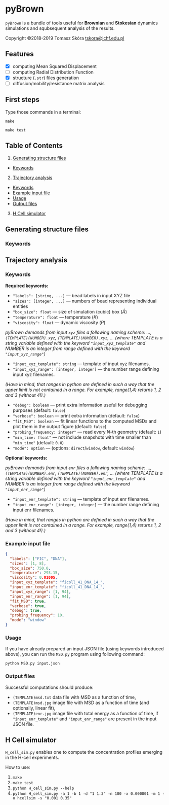 # pyBrown

`pyBrown` is a bundle of tools useful for **Brownian** and **Stokesian** dynamics
simulations and squbsequent analysis of the results.

Copyright &copy;2018-2019 Tomasz Skóra [tskora@ichf.edu.pl](mailto:tskora@ichf.edu.pl)

## Features

- [x] computing Mean Squared Displacement
- [ ] computing Radial Distribution Function
- [x] structure (`.str`) files generation
- [ ] diffusion/mobility/resistance matrix analysis

## First steps

Type those commands in a terminal:

`make`

`make test`

## Table of Contents

1. [Generating structure files](#strs)
* [Keywords](#strs.keywords)
2. [Trajectory analysis](#traj)
* [Keywords](#traj.keywords)
* [Example input file](#traj.example)
* [Usage](#traj.usage)
* [Output files](#traj.output)
3. [H Cell simulator](#hcells)

<a name="strs"></a>
## Generating structure files
<a name="strs.keywords"></a>
### Keywords

<a name="traj"></a>
## Trajectory analysis
<a name="traj.keywords"></a>
### Keywords
**Required keywords:**

* `"labels": [string, ...]` &mdash; bead labels in input XYZ file
* `"sizes": [integer, ...]` &mdash; numbers of bead representing individual entities
* `"box_size": float` &mdash; size of simulation (cubic) box (*Å*)
* `"temperature": float` &mdash; temperature (*K*)
* `"viscosity": float` &mdash; dynamic viscosity (*P*)

*pyBrown demands from input `xyz` files a following naming scheme:
..., `(TEMPLATE)(NUMBER).xyz`, `(TEMPLATE)(NUMBER).xyz`, ...
(where TEMPLATE is a string variable defined with the keyword `"input_xyz_template"` and NUMBER is an integer from range defined with the keyword `"input_xyz_range"`)*

* `"input_xyz_template": string` &mdash; template of input xyz filenames.
* `"input_xyz_range": [integer, integer]` &mdash; the number range defining input xyz filenames.

*(Have in mind, that ranges in python are defined in such a way that the upper limit is not contained in a range. For example, range(1,4) returns 1, 2 and 3 (without 4!).)*

* `"debug": boolean` &mdash; print extra information useful for debugging purposes (default: `false`)
* `"verbose": boolean` &mdash; print extra information (default: `false`)
* `"fit_MSD": boolean` &mdash; fit linear functions to the computed MSDs and plot them in the output figure (default: `false`)
* `"probing_frequency: integer"` &mdash; read every *N*-th geometry (default: `1`)
* `"min_time: float"` &mdash; not include snapshots with time smaller than `"min_time"` (default: `0.0`)
* `"mode": option` &mdash; (options: `direct`/`window`, default: `window`)

**Optional keywords:**

*pyBrown demands from input `enr` files a following naming scheme:
..., `(TEMPLATE)(NUMBER).enr`, `(TEMPLATE)(NUMBER).enr`, ...
(where TEMPLATE is a string variable defined with the keyword `"input_enr_template"` and NUMBER is an integer from range defined with the keyword `"input_enr_range"`)*

* `"input_enr_template": string` &mdash; template of input enr filenames.
* `"input_enr_range": [integer, integer]` &mdash; the number range defining input enr filenames.

*(Have in mind, that ranges in python are defined in such a way that the upper limit is not contained in a range. For example, range(1,4) returns 1, 2 and 3 (without 4!).)*

<a name="traj.example"></a>
### Example input file

```json
{
  "labels": ["FIC", "DNA"],
  "sizes": [1, 8],
  "box_size": 750.0,
  "temperature": 293.15,
  "viscosity": 0.01005,
  "input_xyz_template": "ficoll_41_DNA_14_",
  "input_enr_template": "ficoll_41_DNA_14_",
  "input_xyz_range": [1, 94],
  "input_enr_range": [1, 94],
  "fit_MSD": true,
  "verbose": true,
  "debug": true,
  "probing_frequency": 10,
  "mode": "window"
}
```

<a name="traj.usage"></a>
### Usage
If you have already prepared an input JSON file (using keywords introduced above), you can run the `MSD.py` program using following command:

`python MSD.py input.json`

<a name="traj.output"></a>
### Output files

Successful computations should produce:
* `(TEMPLATE)msd.txt` data file with MSD as a function of time,
* `(TEMPLATE)msd.jpg` image file with MSD as a function of time (and optionally, linear fit),
* `(TEMPLATE)enr.jpg` image file with total energy as a function of time, if `"input_enr_template"` and `"input_enr_range"` are present in the input JSON file.

<a name="hcells"></a>
## H Cell simulator

`H_cell_sim.py` enables one to compute the concentration profiles emerging in the H-cell experiments.

How to use:

1. `make`
2. `make test`
3. `python H_cell_sim.py --help`
4. `python H_cell_sim.py -a 1 -b 1 -d "1 1.3" -n 100 -x 0.000001 -m 1 -o hcellsim -s "0.001 0.35"`
